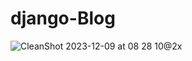 # django-Blog


![CleanShot 2023-12-09 at 08 28 10@2x](https://github.com/alexladwong/django-Blog/assets/81810294/6d0ecd10-e00f-433a-8217-1a2ae185d2a5)
